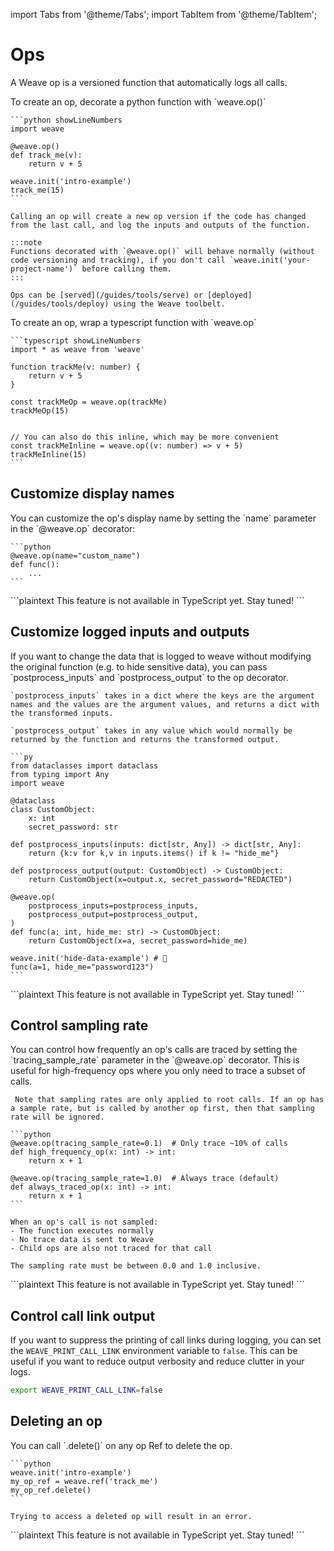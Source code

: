 import Tabs from '@theme/Tabs';
import TabItem from '@theme/TabItem';

# Ops

A Weave op is a versioned function that automatically logs all calls.

<Tabs groupId="programming-language" queryString>
  <TabItem value="python" label="Python" default>
    To create an op, decorate a python function with `weave.op()`

    ```python showLineNumbers
    import weave

    @weave.op()
    def track_me(v):
        return v + 5

    weave.init('intro-example')
    track_me(15)
    ```

    Calling an op will create a new op version if the code has changed from the last call, and log the inputs and outputs of the function.

    :::note
    Functions decorated with `@weave.op()` will behave normally (without code versioning and tracking), if you don't call `weave.init('your-project-name')` before calling them.
    :::

    Ops can be [served](/guides/tools/serve) or [deployed](/guides/tools/deploy) using the Weave toolbelt.

  </TabItem>
  <TabItem value="typescript" label="TypeScript">
    To create an op, wrap a typescript function with `weave.op`

    ```typescript showLineNumbers
    import * as weave from 'weave'

    function trackMe(v: number) {
        return v + 5
    }

    const trackMeOp = weave.op(trackMe)
    trackMeOp(15)


    // You can also do this inline, which may be more convenient
    const trackMeInline = weave.op((v: number) => v + 5)
    trackMeInline(15)
    ```

  </TabItem>
</Tabs>

## Customize display names

<Tabs groupId="programming-language" queryString>
  <TabItem value="python" label="Python" default>
    You can customize the op's display name by setting the `name` parameter in the `@weave.op` decorator:

    ```python
    @weave.op(name="custom_name")
    def func():
        ...
    ```

  </TabItem>
  <TabItem value="typescript" label="TypeScript">
    ```plaintext
    This feature is not available in TypeScript yet.  Stay tuned!
    ```
  </TabItem>
</Tabs>

## Customize logged inputs and outputs

<Tabs groupId="programming-language" queryString>
  <TabItem value="python" label="Python" default>
    If you want to change the data that is logged to weave without modifying the original function (e.g. to hide sensitive data), you can pass `postprocess_inputs` and `postprocess_output` to the op decorator.

    `postprocess_inputs` takes in a dict where the keys are the argument names and the values are the argument values, and returns a dict with the transformed inputs.

    `postprocess_output` takes in any value which would normally be returned by the function and returns the transformed output.

    ```py
    from dataclasses import dataclass
    from typing import Any
    import weave

    @dataclass
    class CustomObject:
        x: int
        secret_password: str

    def postprocess_inputs(inputs: dict[str, Any]) -> dict[str, Any]:
        return {k:v for k,v in inputs.items() if k != "hide_me"}

    def postprocess_output(output: CustomObject) -> CustomObject:
        return CustomObject(x=output.x, secret_password="REDACTED")

    @weave.op(
        postprocess_inputs=postprocess_inputs,
        postprocess_output=postprocess_output,
    )
    def func(a: int, hide_me: str) -> CustomObject:
        return CustomObject(x=a, secret_password=hide_me)

    weave.init('hide-data-example') # 🐝
    func(a=1, hide_me="password123")
    ```

  </TabItem>
  <TabItem value="typescript" label="TypeScript">
    ```plaintext
    This feature is not available in TypeScript yet.  Stay tuned!
    ```
  </TabItem>
</Tabs>

## Control sampling rate

<Tabs groupId="programming-language" queryString>
  <TabItem value="python" label="Python" default>
    You can control how frequently an op's calls are traced by setting the `tracing_sample_rate` parameter in the `@weave.op` decorator. This is useful for high-frequency ops where you only need to trace a subset of calls.

     Note that sampling rates are only applied to root calls. If an op has a sample rate, but is called by another op first, then that sampling rate will be ignored.

    ```python
    @weave.op(tracing_sample_rate=0.1)  # Only trace ~10% of calls
    def high_frequency_op(x: int) -> int:
        return x + 1

    @weave.op(tracing_sample_rate=1.0)  # Always trace (default)
    def always_traced_op(x: int) -> int:
        return x + 1
    ```

    When an op's call is not sampled:
    - The function executes normally
    - No trace data is sent to Weave
    - Child ops are also not traced for that call

    The sampling rate must be between 0.0 and 1.0 inclusive.

  </TabItem>
  <TabItem value="typescript" label="TypeScript">
    ```plaintext
    This feature is not available in TypeScript yet. Stay tuned!
    ```
  </TabItem>
</Tabs>

## Control call link output

If you want to suppress the printing of call links during logging, you can set the `WEAVE_PRINT_CALL_LINK` environment variable to `false`. This can be useful if you want to reduce output verbosity and reduce clutter in your logs.

```bash
export WEAVE_PRINT_CALL_LINK=false
```

## Deleting an op

<Tabs groupId="programming-language" queryString>
  <TabItem value="python" label="Python" default>
    You can call `.delete()` on any op Ref to delete the op.

    ```python
    weave.init('intro-example')
    my_op_ref = weave.ref('track_me')
    my_op_ref.delete()
    ```

    Trying to access a deleted op will result in an error.

  </TabItem>
  <TabItem value="typescript" label="TypeScript">
    ```plaintext
    This feature is not available in TypeScript yet.  Stay tuned!
    ```
  </TabItem>
</Tabs>
